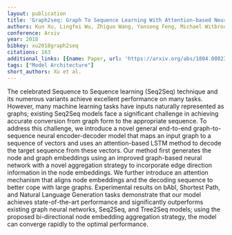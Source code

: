```yaml
---
layout: publication
title: 'Graph2seq: Graph To Sequence Learning With Attention-based Neural Networks'
authors: Kun Xu, Lingfei Wu, Zhiguo Wang, Yansong Feng, Michael Witbrock, Vadim Sheinin
conference: Arxiv
year: 2018
bibkey: xu2018graph2seq
citations: 163
additional_links: [{name: Paper, url: 'https://arxiv.org/abs/1804.00823'}]
tags: ["Model Architecture"]
short_authors: Xu et al.
---
```

The celebrated Sequence to Sequence learning (Seq2Seq) technique and its
numerous variants achieve excellent performance on many tasks. However, many
machine learning tasks have inputs naturally represented as graphs; existing
Seq2Seq models face a significant challenge in achieving accurate conversion
from graph form to the appropriate sequence. To address this challenge, we
introduce a novel general end-to-end graph-to-sequence neural encoder-decoder
model that maps an input graph to a sequence of vectors and uses an
attention-based LSTM method to decode the target sequence from these vectors.
Our method first generates the node and graph embeddings using an improved
graph-based neural network with a novel aggregation strategy to incorporate
edge direction information in the node embeddings. We further introduce an
attention mechanism that aligns node embeddings and the decoding sequence to
better cope with large graphs. Experimental results on bAbI, Shortest Path, and
Natural Language Generation tasks demonstrate that our model achieves
state-of-the-art performance and significantly outperforms existing graph
neural networks, Seq2Seq, and Tree2Seq models; using the proposed
bi-directional node embedding aggregation strategy, the model can converge
rapidly to the optimal performance.